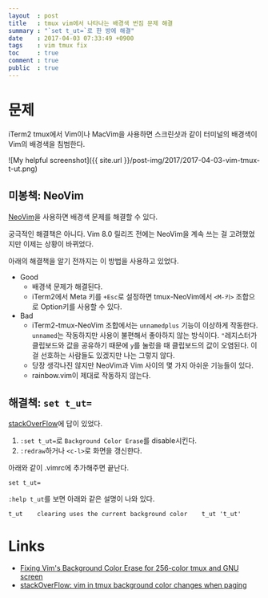 ```yaml
---
layout  : post
title   : tmux vim에서 나타나는 배경색 번짐 문제 해결
summary : "`set t_ut=`로 한 방에 해결"
date    : 2017-04-03 07:33:49 +0900
tags    : vim tmux fix
toc     : true
comment : true
public  : true
---
```


# 문제
iTerm2 tmux에서 Vim이나 MacVim을 사용하면 스크린샷과 같이 터미널의 배경색이 Vim의 배경색을 침범한다.

![My helpful screenshot]({{ site.url }}/post-img/2017/2017-04-03-vim-tmux-t-ut.png)

## 미봉책: NeoVim

[NeoVim](https://github.com/neovim/neovim)을 사용하면 배경색 문제를 해결할 수 있다.

궁극적인 해결책은 아니다. Vim 8.0 릴리즈 전에는 NeoVim을 계속 쓰는 걸 고려했었지만 이제는 상황이 바뀌었다.

아래의 해결책을 알기 전까지는 이 방법을 사용하고 있었다.

* Good
    * 배경색 문제가 해결된다.
    * iTerm2에서 Meta 키를 `+Esc`로 설정하면 tmux-NeoVim에서 `<M-키>` 조합으로 Option키를 사용할 수 있다.
* Bad
    * iTerm2-tmux-NeoVim 조합에서는 `unnamedplus` 기능이 이상하게 작동한다. `unnamed`는 작동하지만 사용이 불편해서 좋아하지 않는 방식이다. `"`레지스터가 클립보드와 값을 공유하기 때문에 `y`를 눌렀을 때 클립보드의 값이 오염된다. 이걸 선호하는 사람들도 있겠지만 나는 그렇지 않다.
    * 당장 생각나진 않지만 NeoVim과 Vim 사이의 몇 가지 아쉬운 기능들이 있다.
    * rainbow.vim이 제대로 작동하지 않는다.

## 해결책: `set t_ut=`

[stackOverFlow](http://stackoverflow.com/a/15095377)에 답이 있었다.

1. `:set t_ut=`로 `Background Color Erase`를 disable시킨다.
1. `:redraw`하거나 `<c-l>`로 화면을 갱신한다.

아래와 같이 .vimrc에 추가해주면 끝난다.

```viml
set t_ut=
```

`:help t_ut`를 보면 아래와 같은 설명이 나와 있다.

```
t_ut    clearing uses the current background color    t_ut 't_ut'
```

# Links

* [Fixing Vim's Background Color Erase for 256-color tmux and GNU screen](https://sunaku.github.io/vim-256color-bce.html)
* [stackOverFlow: vim in tmux background color changes when paging](http://stackoverflow.com/a/15095377)
